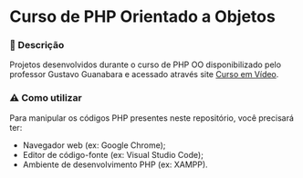 # Curso de PHP Orientado a Objetos

### 📌 Descrição
Projetos desenvolvidos durante o curso de PHP OO disponibilizado pelo professor Gustavo Guanabara e acessado através site [Curso em Vídeo](https://www.cursoemvideo.com/).

### ⚠ Como utilizar
Para manipular os códigos PHP presentes neste repositório, você precisará ter:

- Navegador web (ex: Google Chrome);
- Editor de código-fonte (ex: Visual Studio Code);
- Ambiente de desenvolvimento PHP (ex: XAMPP).

